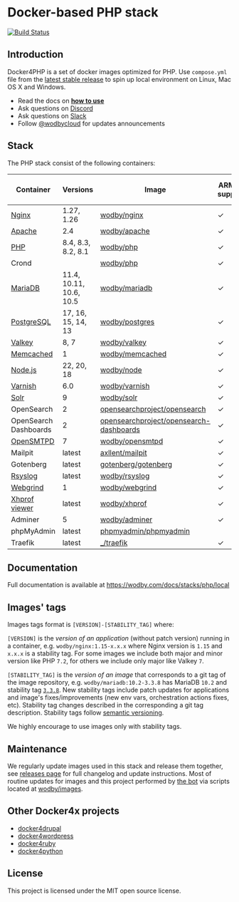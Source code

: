 # Docker-based PHP stack

[![Build Status](https://github.com/wodby/docker4php/workflows/Run%20tests/badge.svg)](https://github.com/wodby/docker4php/actions)

## Introduction

Docker4PHP is a set of docker images optimized for PHP. Use
`compose.yml` file from the [latest stable release](https://github.com/wodby/docker4php/releases) to spin up local environment on Linux, Mac OS X and Windows.

* Read the docs on [**how to use**](https://wodby.com/docs/stacks/php/local#usage)
* Ask questions on [Discord](http://discord.wodby.com/)
* Ask questions on [Slack](http://slack.wodby.com/)
* Follow [@wodbycloud](https://twitter.com/wodbycloud) for updates announcements

## Stack

The PHP stack consist of the following containers:

| Container             | Versions                | Image                                     | ARM64 support | Enabled by default |
|-----------------------|-------------------------|-------------------------------------------|---------------|--------------------|
| [Nginx]               | 1.27, 1.26              | [wodby/nginx]                             | ✓             | ✓                  |
| [Apache]              | 2.4                     | [wodby/apache]                            | ✓             |                    |
| [PHP]                 | 8.4, 8.3, 8.2, 8.1      | [wodby/php]                               | ✓             | ✓                  |
| Crond                 |                         | [wodby/php]                               | ✓             |                    |
| [MariaDB]             | 11.4, 10.11, 10.6, 10.5 | [wodby/mariadb]                           | ✓             | ✓                  |
| [PostgreSQL]          | 17, 16, 15, 14, 13      | [wodby/postgres]                          | ✓             |                    |
| [Valkey]              | 8, 7                    | [wodby/valkey]                            | ✓             |                    |
| [Memcached]           | 1                       | [wodby/memcached]                         | ✓             |                    |
| [Node.js]             | 22, 20, 18              | [wodby/node]                              | ✓             |                    |
| [Varnish]             | 6.0                     | [wodby/varnish]                           | ✓             |                    |
| [Solr]                | 9                       | [wodby/solr]                              | ✓             |                    |
| OpenSearch            | 2                       | [opensearchproject/opensearch]            | ✓             |                    |
| OpenSearch Dashboards | 2                       | [opensearchproject/opensearch-dashboards] | ✓             |                    |
| [OpenSMTPD]           | 7                       | [wodby/opensmtpd]                         | ✓             |                    |
| Mailpit               | latest                  | [axllent/mailpit]                         | ✓             | ✓                  |
| Gotenberg             | latest                  | [gotenberg/gotenberg]                     | ✓             |                    |
| [Rsyslog]             | latest                  | [wodby/rsyslog]                           | ✓             |                    |
| [Webgrind]            | 1                       | [wodby/webgrind]                          | ✓             |                    |
| [Xhprof viewer]       | latest                  | [wodby/xhprof]                            | ✓             |                    |
| Adminer               | 5                       | [wodby/adminer]                           | ✓             |                    |
| phpMyAdmin            | latest                  | [phpmyadmin/phpmyadmin]                   |               |                    |
| Traefik               | latest                  | [_/traefik]                               | ✓             | ✓                  |

## Documentation

Full documentation is available at https://wodby.com/docs/stacks/php/local

## Images' tags

Images tags format is `[VERSION]-[STABILITY_TAG]` where:

`[VERSION]` is the _version of an application_ (without patch version) running in a container, e.g.
`wodby/nginx:1.15-x.x.x` where Nginx version is `1.15` and
`x.x.x` is a stability tag. For some images we include both major and minor version like PHP
`7.2`, for others we include only major like Valkey `7`.

`[STABILITY_TAG]` is the _version of an image_ that corresponds to a git tag of the image repository, e.g.
`wodby/mariadb:10.2-3.3.8` has MariaDB `10.2` and stability tag [
`3.3.8`](https://github.com/wodby/mariadb/releases/tag/3.3.8). New stability tags include patch updates for applications and image's fixes/improvements (new env vars, orchestration actions fixes, etc). Stability tag changes described in the corresponding a git tag description. Stability tags follow [semantic versioning](https://semver.org/).

We highly encourage to use images only with stability tags.

## Maintenance

We regularly update images used in this stack and release them together, see [releases page](https://github.com/wodby/docker4php/releases) for full changelog and update instructions. Most of routine updates for images and this project performed by [the bot](https://github.com/wodbot) via scripts located at [wodby/images](https://github.com/wodby/images).

## Other Docker4x projects

* [docker4drupal](https://github.com/wodby/docker4drupal)
* [docker4wordpress](https://github.com/wodby/docker4wordpress)
* [docker4ruby](https://github.com/wodby/docker4ruby)
* [docker4python](https://github.com/wodby/docker4python)

## License

This project is licensed under the MIT open source license.

[Apache]: https://wodby.com/docs/stacks/php/containers#apache

[MariaDB]: https://wodby.com/docs/stacks/php/containers#mariadb

[Memcached]: https://wodby.com/docs/stacks/php/containers#memcached

[Nginx]: https://wodby.com/docs/stacks/php/containers#nginx

[Node.js]: https://wodby.com/docs/stacks/php/containers#nodejs

[OpenSMTPD]: https://wodby.com/docs/stacks/php/containers#opensmtpd

[PHP]: https://wodby.com/docs/stacks/php/containers#php

[PostgreSQL]: https://wodby.com/docs/stacks/php/containers#postgresql

[Valkey]: https://wodby.com/docs/stacks/php/containers#valkey

[Rsyslog]: https://wodby.com/docs/stacks/php/containers#rsyslog

[Solr]: https://wodby.com/docs/stacks/solr

[Varnish]: https://wodby.com/docs/stacks/php/containers#varnish

[Webgrind]: https://wodby.com/docs/stacks/php/containers#webgrind

[XHProf viewer]: https://wodby.com/docs/stacks/php/containers#xhprof-viewer

[_/traefik]: https://hub.docker.com/_/traefik

[gotenberg/gotenberg]: https://hub.docker.com/r/gotenberg/gotenberg

[axllent/mailpit]: https://hub.docker.com/r/axllent/mailpit

[phpmyadmin/phpmyadmin]: https://hub.docker.com/r/phpmyadmin/phpmyadmin

[wodby/adminer]: https://hub.docker.com/r/wodby/adminer

[wodby/apache]: https://github.com/wodby/apache

[wodby/mariadb]: https://github.com/wodby/mariadb

[wodby/memcached]: https://github.com/wodby/memcached

[wodby/nginx]: https://github.com/wodby/nginx

[wodby/node]: https://github.com/wodby/node

[wodby/opensmtpd]: https://github.com/wodby/opensmtpd

[wodby/php]: https://github.com/wodby/php

[wodby/postgres]: https://github.com/wodby/postgres

[wodby/rsyslog]: https://hub.docker.com/r/wodby/rsyslog

[wodby/solr]: https://github.com/wodby/solr

[wodby/valkey]: https://github.com/wodby/valkey

[wodby/varnish]: https://github.com/wodby/varnish

[wodby/webgrind]: https://hub.docker.com/r/wodby/webgrind

[wodby/xhprof]: https://hub.docker.com/r/wodby/xhprof

[opensearchproject/opensearch]: https://hub.docker.com/r/opensearchproject/opensearch

[opensearchproject/opensearch-dashboards]: https://hub.docker.com/r/opensearchproject/opensearch-dashboards
